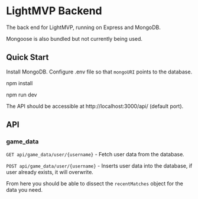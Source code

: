 # LightMVP Backend
The back end for LightMVP, running on Express and MongoDB.

Mongoose is also bundled but not currently being used.

## Quick Start
Install MongoDB. 
Configure .env file so that `mongoURI` points to the database.

npm install

npm run dev

The API should be accessible at http://localhost:3000/api/ (default port).

## API
### game_data
`GET api/game_data/user/{username}` - Fetch user data from the database.


`POST api/game_data/user/{username}` - Inserts user data into the database, if user already exists, it will overwrite.

From here you should be able to dissect the `recentMatches` object for the data you need.
